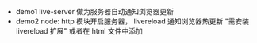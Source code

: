 - demo1 live-server 做为服务器自动通知浏览器更新
- demo2 node: http 模块开启服务器， livereload 通知浏览器热更新
  "需安装 livereload 扩展" 或者在 html 文件中添加
  <script src="http://127.0.0.1:35729/livereload.js"></script>
